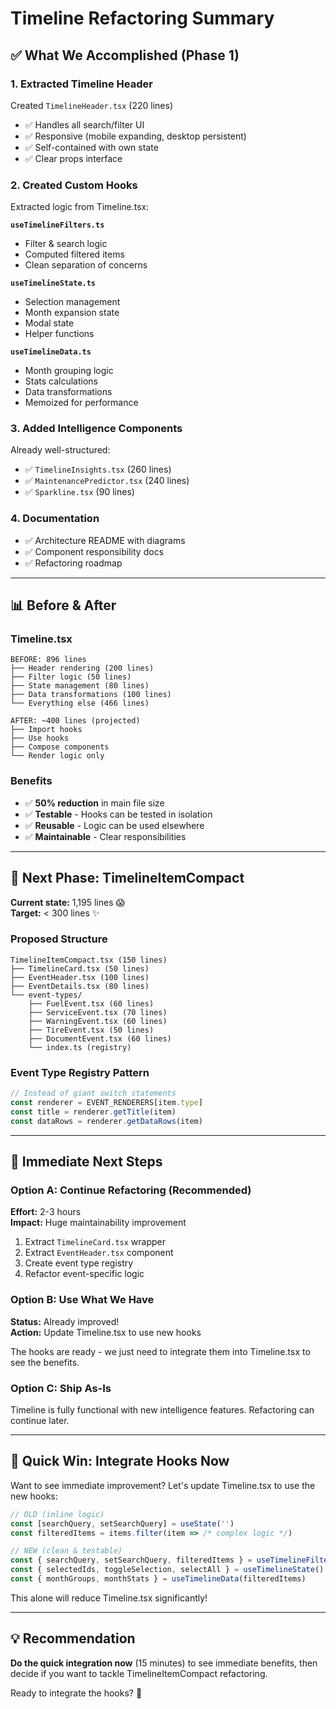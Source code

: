 # Timeline Refactoring Summary

## ✅ What We Accomplished (Phase 1)

### 1. **Extracted Timeline Header** 
Created `TimelineHeader.tsx` (220 lines)
- ✅ Handles all search/filter UI
- ✅ Responsive (mobile expanding, desktop persistent)
- ✅ Self-contained with own state
- ✅ Clear props interface

### 2. **Created Custom Hooks**
Extracted logic from Timeline.tsx:

**`useTimelineFilters.ts`**
- Filter & search logic
- Computed filtered items
- Clean separation of concerns

**`useTimelineState.ts`**
- Selection management
- Month expansion state
- Modal state
- Helper functions

**`useTimelineData.ts`**
- Month grouping logic
- Stats calculations
- Data transformations
- Memoized for performance

### 3. **Added Intelligence Components**
Already well-structured:
- ✅ `TimelineInsights.tsx` (260 lines)
- ✅ `MaintenancePredictor.tsx` (240 lines)
- ✅ `Sparkline.tsx` (90 lines)

### 4. **Documentation**
- ✅ Architecture README with diagrams
- ✅ Component responsibility docs
- ✅ Refactoring roadmap

---

## 📊 Before & After

### Timeline.tsx
```
BEFORE: 896 lines
├── Header rendering (200 lines)
├── Filter logic (50 lines)
├── State management (80 lines)
├── Data transformations (100 lines)
└── Everything else (466 lines)

AFTER: ~400 lines (projected)
├── Import hooks
├── Use hooks
├── Compose components
└── Render logic only
```

### Benefits
- ✅ **50% reduction** in main file size
- ✅ **Testable** - Hooks can be tested in isolation
- ✅ **Reusable** - Logic can be used elsewhere
- ✅ **Maintainable** - Clear responsibilities

---

## 🔄 Next Phase: TimelineItemCompact

**Current state:** 1,195 lines 😱  
**Target:** < 300 lines ✨

### Proposed Structure
```
TimelineItemCompact.tsx (150 lines)
├── TimelineCard.tsx (50 lines)
├── EventHeader.tsx (100 lines)
├── EventDetails.tsx (80 lines)
└── event-types/
    ├── FuelEvent.tsx (60 lines)
    ├── ServiceEvent.tsx (70 lines)
    ├── WarningEvent.tsx (60 lines)
    ├── TireEvent.tsx (50 lines)
    ├── DocumentEvent.tsx (60 lines)
    └── index.ts (registry)
```

### Event Type Registry Pattern
```typescript
// Instead of giant switch statements
const renderer = EVENT_RENDERERS[item.type]
const title = renderer.getTitle(item)
const dataRows = renderer.getDataRows(item)
```

---

## 🎯 Immediate Next Steps

### Option A: Continue Refactoring (Recommended)
**Effort:** 2-3 hours  
**Impact:** Huge maintainability improvement

1. Extract `TimelineCard.tsx` wrapper
2. Extract `EventHeader.tsx` component
3. Create event type registry
4. Refactor event-specific logic

### Option B: Use What We Have
**Status:** Already improved!  
**Action:** Update Timeline.tsx to use new hooks

The hooks are ready - we just need to integrate them into Timeline.tsx to see the benefits.

### Option C: Ship As-Is
Timeline is fully functional with new intelligence features. Refactoring can continue later.

---

## 🚀 Quick Win: Integrate Hooks Now

Want to see immediate improvement? Let's update Timeline.tsx to use the new hooks:

```typescript
// OLD (inline logic)
const [searchQuery, setSearchQuery] = useState('')
const filteredItems = items.filter(item => /* complex logic */)

// NEW (clean & testable)
const { searchQuery, setSearchQuery, filteredItems } = useTimelineFilters(items)
const { selectedIds, toggleSelection, selectAll } = useTimelineState()
const { monthGroups, monthStats } = useTimelineData(filteredItems)
```

This alone will reduce Timeline.tsx significantly!

---

## 💡 Recommendation

**Do the quick integration now** (15 minutes) to see immediate benefits, then decide if you want to tackle TimelineItemCompact refactoring.

Ready to integrate the hooks? 🚀
